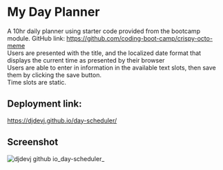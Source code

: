# My Day Planner
A 10hr daily planner using starter code provided from the bootcamp module. GitHub link: https://github.com/coding-boot-camp/crispy-octo-meme <br>
Users are presented with the title, and the localized date format that displays the current time as presented by their browser<br>
Users are able to enter in information in the available text slots, then save them by clicking the save button.<br>
Time slots are static.
## Deployment link:
https://djdevj.github.io/day-scheduler/
## Screenshot


![djdevj github io_day-scheduler_](https://user-images.githubusercontent.com/120237391/211728203-bdf656ff-199d-4f05-87a0-c79b5a0084a3.png)
